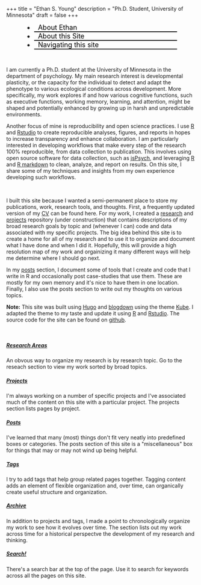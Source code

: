 +++
title = "Ethan S. Young"
description = "Ph.D. Student, University of Minnesota"
draft = false
+++ 

<nav data-component="tabs" data-live=".tab-live" id="livetabs" class = "text-center" style="margin: 0 10%;">
  <ul>
    <li class = "big"><a href="#AboutEthan" class="collapse-toggle large text-center ">About Ethan</a></li>
    <li class = "big"><a href="#AboutThisSite" class="collapse-toggle large text-center">About this Site</a></li>
    <li class = "big"><a href="#Navigation" class="collapse-toggle large text-center">Navigating this site</a></li>
  </ul>
</nav>

  <div data-title="About Ethan" class="tab-live" id="AboutEthan">

<br>

I am currently a Ph.D. student at the University of Minnesota in the department of psychology. My main research interest is developmental plasticity, or the capacity for the individual to detect and adapt the phenotype to various ecological conditions across development. More specifically, my work explores if and how various cognitive functions, such as executive functions, working memory, learning, and attention, might be shaped and potentially enhanced by growing up in harsh and unpredictable environments.

Another focus of mine is reproducibility and open science practices. I use <a href="https://cran.rstudio.com/" target="_blank">R</a> and <a href = "http://www.rstudio.com/" target="_blank">Rstudio</a> to create reproducible analyses, figures, and reports in hopes to increase transparency and enhance collaboration. I am particularly interested in developing workflows that make every step of the research 100% reproducible, from data collection to publication. This involves using open source software for data collection, such as <a href = "http://www.jspsych.org/" target="_blank">jsPsych</a>, and leveraging <a href="https://cran.rstudio.com/" target="_blank">R</a> and <a href="http://rmarkdown.rstudio.com/" target="_blank">R markdown</a> to clean, analyze, and report on results. On this site, I share some of my techniques and insights from my own experience developing such workflows.

  </div>

  <div data-title="About this Site" class="tab-live" id="AboutThisSite">

<br>

I built this site because I wanted a semi-permanent place to store my publications, work, research tools, and thoughts. First, a frequently updated version of my <a href="/cv/">CV</a> can be found here.  For my work, I created a <a href="/research/">research</a> and <a href="/projects/">projects</a> repository (under construction) that contains descriptions of my broad research goals by topic and (whenever I can) code and data associated with my specific projects. The big idea behind this site is to create a home for all of my research and to use it to organize and document what I have done and when I did it. Hopefully, this will provide a high resolution map of my work and orgainizing it many different ways will help me determine where I should go next.

In my <a href="/posts/">posts</a> section, I document some of tools that I create and code that I write in R and occasionally post case-studies that use them. These are mostly for my own memory and it's nice to have them in one location. Finally, I also use the posts section to write out my thoughts on various topics.

<b>Note:</b> This site was built using <a href="https://gohugo.io" target="_blank">Hugo</a> and <a href="https://bookdown.org/yihui/blogdown" target="_blank">blogdown</a> using the theme <a href="https://themes.gohugo.io/kube/" target="_blank">Kube</a>. I adapted the theme to my taste and update it using <a href="https://cran.rstudio.com/" target="_blank">R</a> and <a href = "http://www.rstudio.com/" target="_blank">Rstudio</a>. The source code for the site can be found on <a href="https://github.com/ethan-young/website" target="_blank">github</a>.

  </div>
  
  <div data-title="Structure & Content" class="tab-live" id="Navigation">

<br>

  <div id="kube-features" style = "margin: 0; padding: 0; border: none;">
    <div class="row gutters text-left" style="border: none; margin: 0;">
      <div class="col col-4 item" style="border: none">
        <h5><a href="/research/">Research Areas</a></h5>
        <p>An obvous way to organize my research is by research topic. Go to the reseach section to view my work sorted by broad topics.</p>
      </div>
      <div class="col col-4 item text-left" style="border: none">
        <h5><a href="/projects/">Projects</a></h5>
        <p>I'm always working on a number of specific projects and I've associated much of the content on this site with a particular project. The projects section lists pages by project.</p>
      </div>
      <div class="col col-4 item text-left" style="border: none">
        <h5><a href="/posts/">Posts</a></h5>
        <p>I've learned that many (most) things don't fit very neatly into predefined boxes or categories. The posts section of this site is a "miscellaneous" box for things that may or may not wind up being helpful.</p>
      </div>
    </div>
    <div class="row gutters text-left" style="border: none;">
      <div class="col col-4 item" style="border: none">
        <h5><a href="/tags/">Tags</a></h5>
        <p> I try to add tags that help group related pages together. Tagging content adds an element of flexible organization and, over time, can organically create useful structure and organization. </p>
      </div>
      <div class="col col-4 item text-left" style="border: none">
        <h5><a href="/archive/">Archive</a></h5>
        <p>In addition to projects and tags, I made a point to chronologically organize my work to see how it evolves over time. The section lists out my work across time for a historical perspectve the development of my research and thinking.</p>
      </div>
      <div class="col col-4 item text-left" style="border: none">
        <h5><a href="#search-by">Search!</a></h5>
        <p>There's a search bar at the top of the page. Use it to search for keywords across all the pages on this site.</p>
    </div>
  </div>
</div>

  </div>

<style>
#livetabs a {
  color: #000;
  text-decoration: none;
  background: white;
  border-radius: 0px;
  padding: 0;
  border: 4px none black; 
  text-align:center;
}
#livetabs a:hover {
    color: #3794de;
    border-bottom-color: #3794de;
    opacity: .7;
}
#livetabs li.active a {
  background: #fff;
  border-color: white white #eee white;
  color: #3794de;
  border-bottom-color: #3794de;
  cursor: default; 
}
  #livetabs li.active a:hover {
    opacity: 1;
}
#livetabs > ul > li{
  margin: auto;
  padding: 0px 10px;
  font-size: 18px;
  border-bottom: 2px solid black;
}
#livetabs > ul > li.active{
  border-bottom-color: #3794de;
}
#livetabs > ul > li:hover{
  border-bottom-color: #3794de;
}
.my-collapse h4 {
  background: white;
  padding: 8px 16px;
  margin: 1px 25% 0 25%;
  font-size: 15px;
  line-height: 24px;
  border-left: none;
  border-right: none;
}
.my-collapse div {
  border: 1px none rgba(0, 0, 0, 0.1);
  padding: 24px 32px 24px;
  margin-bottom: 0;
}
.my-collapse h4 a{
  color: white;
}
</style>